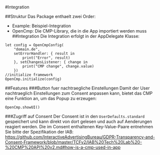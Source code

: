 #Integration

##Struktur
Das Package enthaelt zwei Order:
- Example: Beispiel-Integration
- OpenCmp: Die CMP-Library, die in die App importiert werden muss
##Integration
Die Integration erfolgt in der AppDelegate Klasse:
```
let config = OpenCmpConfig(
    "domain.de",
    setErrorHandler: { result in
        print("Error", result)
    }, setChangesListener: { change in
        print("CMP change", change.value)
    })
//initialize framework
OpenCmp.initialize(config)
```
##Features
###Button fuer nachtraegliche Einstellungen
Damit der User nachtraeglich Einstellungen zum Consent anpassen kann, bietet das CMP eine Funktion an, um das Popup zu erzeugen:
```
OpenCmp.showUI()
```
###Zugriff auf Consent
Der Consent ist in den `UserDefaults.standard` gespeichert und kann direkt von dort gelesen und auch auf Aenderungen reagiert werden.
Die im Consent enthaltenen Key-Value-Paare entnehmen Sie bitte der Spezifikation der IAB:
https://github.com/InteractiveAdvertisingBureau/GDPR-Transparency-and-Consent-Framework/blob/master/TCFv2/IAB%20Tech%20Lab%20-%20CMP%20API%20v2.md#how-is-a-cmp-used-in-app 
